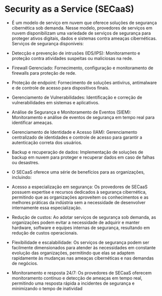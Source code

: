 # Security as a Service (SECaaS)

* É um modelo de serviço em nuvem que oferece soluções de segurança cibernética sob demanda. Nesse modelo, provedores de serviços em nuvem disponibilizam uma variedade de serviços de segurança para proteger ativos digitais, dados e sistemas contra ameaças cibernéticas. Serviços de segurança disponíveis:

* Detecção e prevenção de intrusões (IDS/IPS): Monitoramento e proteção contra atividades suspeitas ou maliciosas na rede.

* Firewall Gerenciado: Fornecimento, configuração e monitoramento de firewalls para proteção de rede.

* Proteção de endpoint: Fornecimento de soluções antivírus, antimalware e de controle de acesso para dispositivos finais.

* Gerenciamento de Vulnerabilidades: Identificação e correção de vulnerabilidades em sistemas e aplicativos.

* Análise de Segurança e Monitoramento de Eventos (SIEM): Monitoramento e análise de eventos de segurança em tempo real para identificar ameaças.

* Gerenciamento de Identidade e Acesso (IAM): Gerenciamento centralizado de identidades e controle de acesso para garantir a autenticação correta dos usuários.

* Backup e recuperação de dados: Implementação de soluções de backup em nuvem para proteger e recuperar dados em caso de falhas ou desastres.

* O SECaaS oferece uma série de benefícios para as organizações, incluindo:

* Acesso a especialização em segurança: Os provedores de SECaaS possuem expertise e recursos dedicados à segurança cibernética, permitindo que as organizações aproveitem os conhecimentos e as melhores práticas da indústria sem a necessidade de desenvolver internamente essa especialização.

* Redução de custos: Ao adotar serviços de segurança sob demanda, as organizações podem evitar a necessidade de adquirir e manter hardware, software e equipes internas de segurança, resultando em redução de custos operacionais.

* Flexibilidade e escalabilidade: Os serviços de segurança podem ser facilmente dimensionados para atender às necessidades em constante evolução das organizações, permitindo que elas se adaptem rapidamente às mudanças nas ameaças cibernéticas e nas demandas de negócios.

* Monitoramento e resposta 24/7: Os provedores de SECaaS oferecem monitoramento contínuo e detecção de ameaças em tempo real, permitindo uma resposta rápida a incidentes de segurança e minimizando o tempo de inatividad